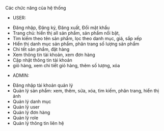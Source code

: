 Các chức năng của hệ thống
- USER: 
+ Đăng nhập, Đăng ký, Đăng xuất, Đổi mật khẩu
+ Trang chủ: hiển thị all sản phẩm, sản phẩm nổi bật, 
+ Tìm kiếm theo tên sản phẩm, lọc theo danh mục, giá, sắp xếp
+ Hiển thị danh mục sản phẩm, phân trang số lượng sản phẩm
+ Chi tết sản phẩm, đặt hàng
+ Xem thông tin tài khoản, xem đơn hàng
+ Cập nhật thông tin tài khoản
+ giỏ hàng, xem chi tiết giỏ hàng, thêm số lượng, xóa 
  
- ADMIN:
+ Đăng nhập tài khoản quản lý
+ Quản lý sản phẩm: xem, thêm, sửa, xóa, tìm kiếm, phân trang, hiển thị ảnh
+ Quản lý danh mục
+ Quản lý user
+ Quản lý đơn hàng
+ Quản lý role
+ Quản lý thông tin liên hệ


